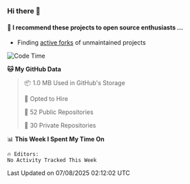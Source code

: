 ### Hi there 👋

#### :rocket: I recommend these projects to open source enthusiasts ...

* Finding [active forks](https://github.com/techgaun/active-forks) of unmaintained projects

<!--START_SECTION:waka-->
![Code Time](http://img.shields.io/badge/Code%20Time-1%2C345%20hrs%2058%20mins-blue)

**🐱 My GitHub Data** 

> 📦 1.0 MB Used in GitHub's Storage 
 > 
> 💼 Opted to Hire
 > 
> 📜 52 Public Repositories 
 > 
> 🔑 30 Private Repositories 
 > 
📊 **This Week I Spent My Time On** 

```text
🔥 Editors: 
No Activity Tracked This Week
```


 Last Updated on 07/08/2025 02:12:02 UTC
<!--END_SECTION:waka-->

<!--
**matfax/matfax** is a ✨ _special_ ✨ repository because its `README.md` (this file) appears on your GitHub profile.

Here are some ideas to get you started:

- 🔭 I’m currently working on ...
- 🌱 I’m currently learning ...
- 👯 I’m looking to collaborate on ...
- 🤔 I’m looking for help with ...
- 💬 Ask me about ...
- 📫 How to reach me: ...
- 😄 Pronouns: ...
- ⚡ Fun fact: ...
-->
